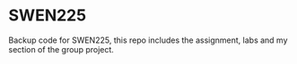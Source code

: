 # SWEN225

Backup code for SWEN225, this repo includes the assignment, labs and my section of the group project.
